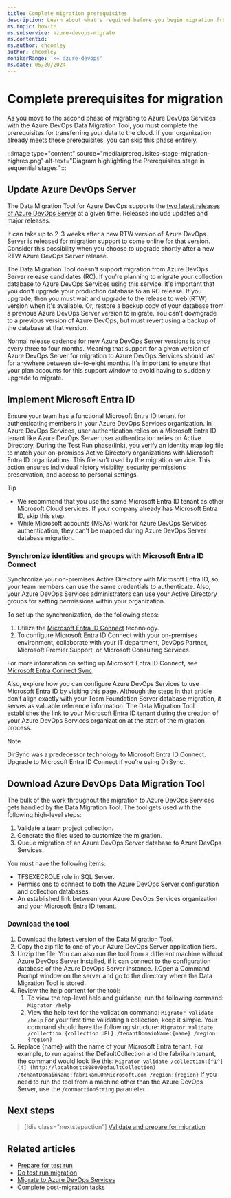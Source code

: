 ```yaml
---
title: Complete migration prerequisites
description: Learn about what's required before you begin migration from on-premises to the cloud in Azure DevOps Services.
ms.topic: how-to
ms.subservice: azure-devops-migrate
ms.contentid:
ms.author: chcomley
author: chcomley
monikerRange: '<= azure-devops'
ms.date: 05/20/2024
---
```


# Complete prerequisites for migration

As you move to the second phase of migrating to Azure DevOps Services with the Azure DevOps Data Migration Tool, you must complete the prerequisites for transferring your data to the cloud. If your organization already meets these prerequisites, you can skip this phase entirely.

:::image type="content" source="media/prerequisites-stage-migration-highres.png" alt-text="Diagram highlighting the Prerequisites stage in sequential stages.":::

## Update Azure DevOps Server 

The Data Migration Tool for Azure DevOps supports the [two latest releases of Azure DevOps Server](/azure/devops/server/release-notes/azuredevops2022?view=azure-devops&preserve-view=true) at a given time. Releases include updates and major releases.

It can take up to 2-3 weeks after a new RTW version of Azure DevOps Server is released for migration support to come online for that version. Consider this possibility when you choose to upgrade shortly after a new RTW Azure DevOps Server release. 

The Data Migration Tool doesn't support migration from Azure DevOps Server release candidates (RC). If you're planning to migrate your collection database to Azure DevOps Services using this service, it's important that you don't upgrade your production database to an RC release. If you upgrade, then you must wait and upgrade to the release to web (RTW) version when it's available. Or, restore a backup copy of your database from a previous Azure DevOps Server version to migrate. You can't downgrade to a previous version of Azure DevOps, but must revert using a backup of the database at that version. 

Normal release cadence for new Azure DevOps Server versions is once every three to four months. Meaning that support for a given version of Azure DevOps Server for migration to Azure DevOps Services should last for anywhere between six-to-eight months. It's important to ensure that your plan accounts for this support window to avoid having to suddenly upgrade to migrate. 

## Implement Microsoft Entra ID

Ensure your team has a functional Microsoft Entra ID tenant for authenticating members in your Azure DevOps Services organization. In Azure DevOps Services, user authentication relies on a Microsoft Entra ID tenant like Azure DevOps Server user authentication relies on Active Directory. During the Test Run phase(link), you verify an identity map log file to match your on-premises Active Directory organizations with Microsoft Entra ID organizations. This file isn't used by the migration service. This action ensures individual history visibility, security permissions preservation, and access to personal settings. 

> [!TIP]
> - We recommend that you use the same Microsoft Entra ID tenant as other Microsoft Cloud services. If your company already has Microsoft Entra ID, skip this step. 
> - While Microsoft accounts (MSAs) work for Azure DevOps Services authentication, they can't be mapped during Azure DevOps Server database migration.

### Synchronize identities and groups with Microsoft Entra ID Connect 

Synchronize your on-premises Active Directory with Microsoft Entra ID, so your team members can use the same credentials to authenticate. Also, your Azure DevOps Services administrators can use your Active Directory groups for setting permissions within your organization. 

To set up the synchronization, do the following steps: 
1. Utilize the [Microsoft Entra ID Connect](https://aka.ms/AzureADConnect) technology. 
2. To configure Microsoft Entra ID Connect with your on-premises environment, collaborate with your IT department, DevOps Partner, Microsoft Premier Support, or Microsoft Consulting Services. 

For more information on setting up Microsoft Entra ID Connect, see [Microsoft Entra Connect Sync](https://aka.ms/AzureADConnect).

Also, explore how you can configure Azure DevOps Services to use Microsoft Entra ID by visiting this page. Although the steps in that article don’t align exactly with your Team Foundation Server database migration, it serves as valuable reference information. The Data Migration Tool establishes the link to your Microsoft Entra ID tenant during the creation of your Azure DevOps Services organization at the start of the migration process.

> [!NOTE]
> DirSync was a predecessor technology to Microsoft Entra ID Connect. Upgrade to Microsoft Entra ID Connect if you’re using DirSync.

## Download Azure DevOps Data Migration Tool  

The bulk of the work throughout the migration to Azure DevOps Services gets handled by the Data Migration Tool. The tool gets used with the following high-level steps: 

1. Validate a team project collection. 
1. Generate the files used to customize the migration. 
1. Queue migration of an Azure DevOps Server database to Azure DevOps Services. 

You must have the following items: 

- TFSEXECROLE role in SQL Server. 
- Permissions to connect to both the Azure DevOps Server configuration and collection databases. 
- An established link between your Azure DevOps Services organization and your Microsoft Entra ID tenant. 

### Download the tool 

1. Download the latest version of the [Data Migration Tool.](https://www.microsoft.com/download/details.aspx?id=54274)
2. Copy the zip file to one of your Azure DevOps Server application tiers. 
3. Unzip the file. 
    You can also run the tool from a different machine without Azure DevOps Server installed, if it can connect to the configuration database of the Azure DevOps Server instance. 
1.Open a Command Prompt window on the server and go to the directory where the Data Migration Tool is stored. 
1. Review the help content for the tool: 
   1. To view the top-level help and guidance, run the following command:  
    `Migrator /help`
   2. View the help text for the validation command: 
    `Migrator validate /help`
    For your first time validating a collection, keep it simple. Your command should have the following structure: 
    `Migrator validate /collection:{collection URL} /tenantDomainName:{name} /region:{region}`
2. Replace {name} with the name of your Microsoft Entra tenant. For example, to run against the DefaultCollection and the fabrikam tenant, the command would look like this: 
    `Migrator validate /collection:[^1^][4]	(http://localhost:8080/DefaultCollection) /tenantDomainName:fabrikam.OnMicrosoft.com /region:{region}`
    If you need to run the tool from a machine other than the Azure DevOps Server, use the `/connectionString` parameter. 

## Next steps 

> [!div class="nextstepaction"]
> [Validate and prepare for migration](migration-validate.md)

## Related articles 

- [Prepare for test run](migration-prepare-test-run.md)
- [Do test run migration](migration-test-run.md)
- [Migrate to Azure DevOps Services](migration-migrate.md)
- [Complete post-migration tasks](migration-post-migration.md)
 
